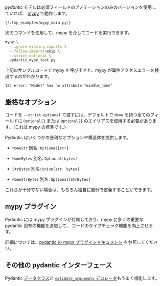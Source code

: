 <!--
*pydantic* models work with [mypy](http://mypy-lang.org/) provided you use the annotation-only version of
required fields:
-->
*pydantic* モデルは必須フィールドのアノテーションのみのバージョンを使用していれば、
[mypy](http://mypy-lang.org/) で動作します。

```py
{!.tmp_examples/mypy_main.py!}
```

<!--
You can run your code through mypy with:
-->
次のコマンドを使用して、mypy を介してコードを実行できます。

```bash
mypy \
  --ignore-missing-imports \
  --follow-imports=skip \
  --strict-optional \
  pydantic_mypy_test.py
```

<!--
If you call mypy on the example code above, you should see mypy detect the attribute access error:
-->
上記のサンプルコードで mypy を呼び出すと、mypy が属性アクセスエラーを検出するのがわかります。

```
13: error: "Model" has no attribute "middle_name"
```

<!--
## Strict Optional
-->
## 厳格なオプション

<!--
For your code to pass with `--strict-optional`, you need to to use `Optional[]` or an alias of `Optional[]`
for all fields with `None` as the default. (This is standard with mypy.)
-->
コードを `--strict-optional` で渡すには、デフォルトで `None` を持つ全てのフィールドに `Optional[]`
または `Optional[]` のエイリアスを使用する必要があります。(これは mypy の標準です。)

<!--
Pydantic provides a few useful optional or union types:
-->
Pydantic はいくつかの便利なオプションや構造体を提供します。

<!--
* `NoneStr` aka. `Optional[str]`
-->
* `NoneStr` 別名: `Optional[str]`

<!--
* `NoneBytes` aka. `Optional[bytes]`
-->
* `NoneBytes` 別名: `Optional[bytes]`

<!--
* `StrBytes` aka. `Union[str, bytes]`
-->
* `StrBytes` 別名: `Union[str, bytes]`

<!--
* `NoneStrBytes` aka. `Optional[StrBytes]`
-->
* `NoneStrBytes` 別名: `Optional[StrBytes]`

<!--
If these aren't sufficient you can of course define your own.
-->
これらが十分でない場合は、もちろん独自に自分で定義することができます。

<!--
## Mypy Plugin
-->
## mypy プラグイン

<!--
Pydantic ships with a mypy plugin that adds a number of important pydantic-specific
features to mypy that improve its ability to type-check your code.
-->
Pydantic には mypy プラグインが付属しており、mypy に多くの重要な pydantic 固有の機能を追加して、
コードのタイプチェック機能を向上させます。

<!--
See the [pydantic mypy plugin docs](../mypy_plugin.md) for more details.
-->
詳細については、[pydantic の mypy プラグインドキュメント](../mypy_plugin.md) を参照してください。

<!--
## Other pydantic interfaces
-->
## その他の pydantic インターフェース

<!--
Pydantic [dataclasses](dataclasses.md) and the [`validate_arguments` decorator](validation_decorator.md)
should also work well with mypy.
-->
Pydantic [データクラス](dataclasses.md)と [`validate_arguments` デコレータ](validation_decorator.md)もうまく機能します。
